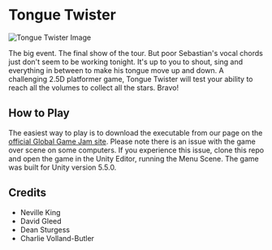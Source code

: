# Tongue Twister
![Tongue Twister Image](http://ggj.s3.amazonaws.com/styles/game_sidebar__wide/s3/game/featured_image/meatball.png?itok=V4wJr6vP)

The big event. The final show of the tour. But poor Sebastian's vocal chords just don't seem to be working tonight. It's up to you to shout, sing and everything in between to make his tongue move up and down. A challenging 2.5D platformer game, Tongue Twister will test your ability to reach all the volumes to collect all the stars. Bravo!

## How to Play
The easiest way to play is to download the executable from our page on the [official Global Game Jam site](http://globalgamejam.org/2017/games/tongue-twister). 
Please note there is an issue with the game over scene on some computers. If you experience this issue, clone this repo and open
the game in the Unity Editor, running the Menu Scene. The game was built for Unity version 5.5.0.

## Credits
- Neville King
- David Gleed
- Dean Sturgess
- Charlie Volland-Butler 
